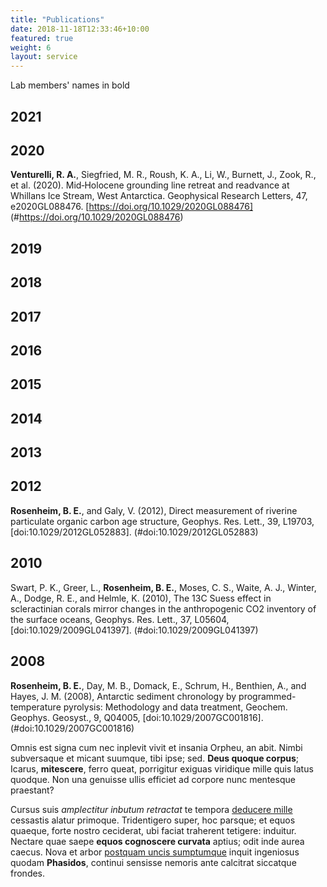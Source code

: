```yaml
---
title: "Publications"
date: 2018-11-18T12:33:46+10:00
featured: true
weight: 6
layout: service
---
```


Lab members' names in bold

## 2021



## 2020

**Venturelli, R. A.**, Siegfried, M. R., Roush, K. A., Li, W., Burnett, J., Zook, R., et al. (2020). Mid‐Holocene grounding line retreat and readvance at Whillans Ice Stream, West Antarctica. Geophysical Research Letters, 47, e2020GL088476. [https://doi.org/10.1029/2020GL088476] (#https://doi.org/10.1029/2020GL088476)

## 2019



## 2018



## 2017



## 2016



## 2015



## 2014



## 2013



## 2012

**Rosenheim, B. E.**, and Galy, V. (2012), Direct measurement of riverine particulate organic carbon age structure, Geophys. Res. Lett., 39, L19703, [doi:10.1029/2012GL052883]. (#doi:10.1029/2012GL052883)

## 2010

Swart, P. K., Greer, L., **Rosenheim, B. E.**, Moses, C. S., Waite, A. J., Winter, A., Dodge, R. E., and Helmle, K. (2010), The 13C Suess effect in scleractinian corals mirror changes in the anthropogenic CO2 inventory of the surface oceans, Geophys. Res. Lett., 37, L05604, [doi:10.1029/2009GL041397]. (#doi:10.1029/2009GL041397)

## 2008

**Rosenheim, B. E.**, Day, M. B., Domack, E., Schrum, H., Benthien, A., and Hayes, J. M. (2008), Antarctic sediment chronology by programmed-temperature pyrolysis: Methodology and data treatment, Geochem. Geophys. Geosyst., 9, Q04005, [doi:10.1029/2007GC001816].(#doi:10.1029/2007GC001816)


Omnis est signa cum nec inplevit vivit et insania Orpheu, an abit. Nimbi
subversaque et micant suumque, tibi ipse; sed. **Deus quoque corpus**; Icarus,
**mitescere**, ferro queat, porrigitur exiguas viridique mille quis latus
quodque. Non una genuisse ullis efficiet ad corpore nunc mentesque praestant?

Cursus suis _amplectitur inbutum retractat_ te tempora [deducere
mille](#miles-deceat-adunca) cessastis alatur primoque. Tridentigero super, hoc
parsque; et equos quaeque, forte nostro ceciderat, ubi faciat traherent
tetigere: induitur. Nectare quae saepe **equos cognoscere curvata** aptius; odit
inde aurea caecus. Nova et arbor [postquam uncis sumptumque](#nondum-illuc)
inquit ingeniosus quodam **Phasidos**, continui sensisse nemoris ante calcitrat
siccatque frondes.
